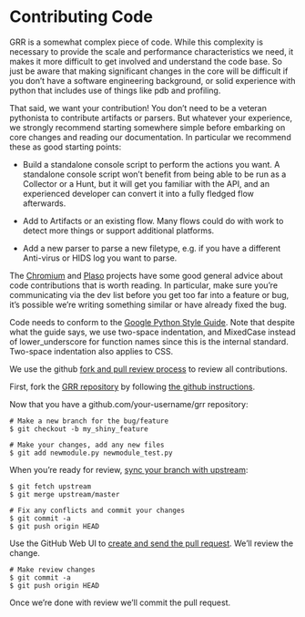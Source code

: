 # Contributing Code

GRR is a somewhat complex piece of code. While this complexity is
necessary to provide the scale and performance characteristics we need,
it makes it more difficult to get involved and understand the code base.
So just be aware that making significant changes in the core will be
difficult if you don’t have a software engineering background, or solid
experience with python that includes use of things like pdb and
profiling.

That said, we want your contribution\! You don’t need to be a veteran
pythonista to contribute artifacts or parsers. But whatever your
experience, we strongly recommend starting somewhere simple before
embarking on core changes and reading our documentation. In particular
we recommend these as good starting points:

  - Build a standalone console script to perform the actions you want. A
    standalone console script won’t benefit from being able to be run as
    a Collector or a Hunt, but it will get you familiar with the API,
    and an experienced developer can convert it into a fully fledged
    flow afterwards.

  - Add to Artifacts or an existing flow. Many flows could do with work
    to detect more things or support additional platforms.

  - Add a new parser to parse a new filetype, e.g. if you have a
    different Anti-virus or HIDS log you want to parse.

The [Chromium](http://www.chromium.org/developers/contributing-code) and
[Plaso](http://plaso.kiddaland.net/developer/style-guide) projects have
some good general advice about code contributions that is worth reading.
In particular, make sure you’re communicating via the dev list before
you get too far into a feature or bug, it’s possible we’re writing
something similar or have already fixed the bug.

Code needs to conform to the [Google Python Style
Guide](http://google-styleguide.googlecode.com/svn/trunk/pyguide.html).
Note that despite what the guide says, we use two-space indentation, and
MixedCase instead of lower\_underscore for function names since this is
the internal standard. Two-space indentation also applies to CSS.

We use the github [fork and pull review
process](https://help.github.com/articles/using-pull-requests) to review
all contributions.

First, fork the [GRR repository](https://github.com/google/grr) by
following [the github
instructions](https://help.github.com/articles/fork-a-repo).

Now that you have a github.com/your-username/grr repository:

    # Make a new branch for the bug/feature
    $ git checkout -b my_shiny_feature

    # Make your changes, add any new files
    $ git add newmodule.py newmodule_test.py

When you’re ready for review, [sync your branch with
upstream](https://help.github.com/articles/syncing-a-fork):

    $ git fetch upstream
    $ git merge upstream/master

    # Fix any conflicts and commit your changes
    $ git commit -a
    $ git push origin HEAD

Use the GitHub Web UI to [create and send the pull
request](https://help.github.com/articles/using-pull-requests). We’ll
review the change.

    # Make review changes
    $ git commit -a
    $ git push origin HEAD

Once we’re done with review we’ll commit the pull request.
